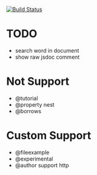 [![Build Status](https://travis-ci.org/h13i32maru/jsdoc-cloudy.svg?branch=master)](https://travis-ci.org/h13i32maru/jsdoc-cloudy)

# TODO
- search word in document
- show raw jsdoc comment

# Not Support
- @tutorial
- @property nest
- @borrows

# Custom Support
- @fileexample
- @experimental
- @author support http
